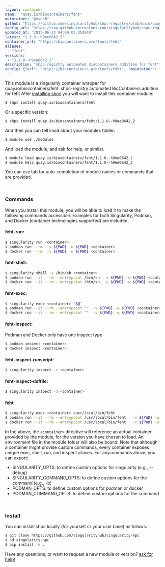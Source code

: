 ```yaml
---
layout: container
name:  "quay.io/biocontainers/feht"
maintainer: "@vsoch"
github: "https://github.com/singularityhub/shpc-registry/blob/main/quay.io/biocontainers/feht/container.yaml"
config_url: "https://raw.githubusercontent.com/singularityhub/shpc-registry/main/quay.io/biocontainers/feht/container.yaml"
updated_at: "2025-06-23 04:09:05.353649"
latest: "1.1.0--h9ee0642_2"
container_url: "https://biocontainers.pro/tools/feht"
aliases:
 - "feht"
versions:
 - "1.1.0--h9ee0642_2"
description: "shpc-registry automated BioContainers addition for feht"
config: {"url": "https://biocontainers.pro/tools/feht", "maintainer": "@vsoch", "description": "shpc-registry automated BioContainers addition for feht", "latest": {"1.1.0--h9ee0642_2": "sha256:90fe268421161dea13e0b16b1550fc5069f1e8e556253ff7b45603f3e29ffb47"}, "tags": {"1.1.0--h9ee0642_2": "sha256:90fe268421161dea13e0b16b1550fc5069f1e8e556253ff7b45603f3e29ffb47"}, "docker": "quay.io/biocontainers/feht", "aliases": {"feht": "/usr/local/bin/feht"}}
---
```


This module is a singularity container wrapper for quay.io/biocontainers/feht.
shpc-registry automated BioContainers addition for feht
After [installing shpc](#install) you will want to install this container module:


```bash
$ shpc install quay.io/biocontainers/feht
```

Or a specific version:

```bash
$ shpc install quay.io/biocontainers/feht:1.1.0--h9ee0642_2
```

And then you can tell lmod about your modules folder:

```bash
$ module use ./modules
```

And load the module, and ask for help, or similar.

```bash
$ module load quay.io/biocontainers/feht/1.1.0--h9ee0642_2
$ module help quay.io/biocontainers/feht/1.1.0--h9ee0642_2
```

You can use tab for auto-completion of module names or commands that are provided.

<br>

### Commands

When you install this module, you will be able to load it to make the following commands accessible.
Examples for both Singularity, Podman, and Docker (container technologies supported) are included.

#### feht-run:

```bash
$ singularity run <container>
$ podman run --rm  -v ${PWD} -w ${PWD} <container>
$ docker run --rm  -v ${PWD} -w ${PWD} <container>
```

#### feht-shell:

```bash
$ singularity shell -s /bin/sh <container>
$ podman run --it --rm --entrypoint /bin/sh  -v ${PWD} -w ${PWD} <container>
$ docker run --it --rm --entrypoint /bin/sh  -v ${PWD} -w ${PWD} <container>
```

#### feht-exec:

```bash
$ singularity exec <container> "$@"
$ podman run --it --rm --entrypoint ""  -v ${PWD} -w ${PWD} <container> "$@"
$ docker run --it --rm --entrypoint ""  -v ${PWD} -w ${PWD} <container> "$@"
```

#### feht-inspect:

Podman and Docker only have one inspect type.

```bash
$ podman inspect <container>
$ docker inspect <container>
```

#### feht-inspect-runscript:

```bash
$ singularity inspect -r <container>
```

#### feht-inspect-deffile:

```bash
$ singularity inspect -d <container>
```


#### feht

```bash
$ singularity exec <container> /usr/local/bin/feht
$ podman run --it --rm --entrypoint /usr/local/bin/feht   -v ${PWD} -w ${PWD} <container> -c " $@"
$ docker run --it --rm --entrypoint /usr/local/bin/feht   -v ${PWD} -w ${PWD} <container> -c " $@"
```



In the above, the `<container>` directive will reference an actual container provided
by the module, for the version you have chosen to load. An environment file in the
module folder will also be bound. Note that although a container
might provide custom commands, every container exposes unique exec, shell, run, and
inspect aliases. For anycommands above, you can export:

 - SINGULARITY_OPTS: to define custom options for singularity (e.g., --debug)
 - SINGULARITY_COMMAND_OPTS: to define custom options for the command (e.g., -b)
 - PODMAN_OPTS: to define custom options for podman or docker
 - PODMAN_COMMAND_OPTS: to define custom options for the command

<br>

### Install

You can install shpc locally (for yourself or your user base) as follows:

```bash
$ git clone https://github.com/singularityhub/singularity-hpc
$ cd singularity-hpc
$ pip install -e .
```

Have any questions, or want to request a new module or version? [ask for help!](https://github.com/singularityhub/singularity-hpc/issues)